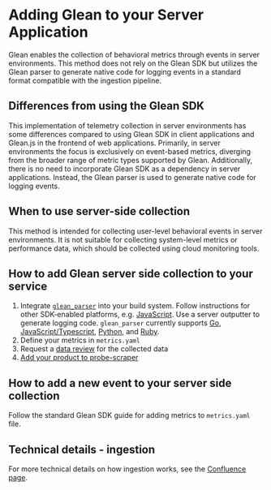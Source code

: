 # Adding Glean to your Server Application

Glean enables the collection of behavioral metrics through events in server environments. This method does not rely on the Glean SDK but utilizes the Glean parser to generate native code for logging events in a standard format compatible with the ingestion pipeline.

## Differences from using the Glean SDK

This implementation of telemetry collection in server environments has some differences compared to using Glean SDK in client applications and Glean.js in the frontend of web applications. Primarily, in server environments the focus is exclusively on event-based metrics, diverging from the broader range of metric types supported by Glean. Additionally, there is no need to incorporate Glean SDK as a dependency in server applications. Instead, the Glean parser is used to generate native code for logging events.

## When to use server-side collection

This method is intended for collecting user-level behavioral events in server environments. It is not suitable for collecting system-level metrics or performance data, which should be collected using cloud monitoring tools.

## How to add Glean server side collection to your service

1. Integrate [`glean_parser`](https://github.com/mozilla/glean_parser#usage) into your build system. Follow instructions for other SDK-enabled platforms, e.g. [JavaScript](./javascript.md). Use a server outputter to generate logging code. `glean_parser` currently supports [Go](https://github.com/mozilla/glean_parser/blob/main/glean_parser/go_server.py), [JavaScript/Typescript](https://github.com/mozilla/glean_parser/blob/main/glean_parser/javascript_server.py), [Python](https://github.com/mozilla/glean_parser/blob/main/glean_parser/python_server.py), and [Ruby](https://github.com/mozilla/glean_parser/blob/main/glean_parser/ruby_server.py).
2. Define your metrics in `metrics.yaml`
3. Request a [data review](https://wiki.mozilla.org/Firefox/Data_Collection) for the collected data
4. [Add your product to probe-scraper](./enable-data-ingestion.html#add-your-product-to-probe-scraper)

## How to add a new event to your server side collection

Follow the standard Glean SDK guide for adding metrics to `metrics.yaml` file.

## Technical details - ingestion

For more technical details on how ingestion works, see the [Confluence page](https://mozilla-hub.atlassian.net/wiki/spaces/DATA/pages/741998604/Backend+telemetry+collection+with+Glean).
